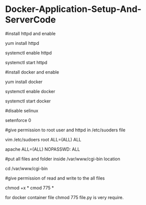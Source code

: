 # Docker-Application-Setup-And-ServerCode

#install httpd and enable

yum install httpd

systemctl enable httpd

systemctl start httpd

#install docker and enable

yum install docker 

systemctl enable docker

systemctl start docker

#disable selinux

setenforce 0

#give permission to root user and httpd  in /etc/suoders file

vim /etc/sudoers
root    ALL=(ALL)       ALL

apache  ALL=(ALL)      NOPASSWD: ALL

#put all files and folder inside /var/www/cgi-bin location

cd /var/www/cgi-bin

#give permission of read and write to the all files

chmod +x *
cmod 775 *

for docker container file chmod 775 file.py is very require.


